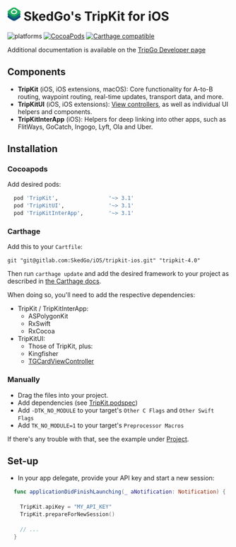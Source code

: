 <img src="api-mark-logo.png" alt="TripGo API" width="30" height="30">  SkedGo's TripKit for iOS
======================================

![platforms](https://img.shields.io/badge/platforms-iOS%20%7C%20macOS%20%7C%20watchOS-333333.svg) [![CocoaPods](https://img.shields.io/cocoapods/v/TripKit.svg)]() [![Carthage compatible](https://img.shields.io/badge/Carthage-compatible-4BC51D.svg?style=flat)](https://github.com/Carthage/Carthage)

Additional documentation is available on the [TripGo Developer page](http://skedgo.github.io/tripgo-api/site/)

## Components

- **TripKit** (iOS, iOS extensions, macOS): Core functionality for A-to-B routing, waypoint routing, real-time updates, transport data, and more.
- **TripKitUI** (iOS, iOS extensions): [View controllers](docs/view-controllers.md), as well as individual UI helpers and components.
- **TripKitInterApp** (iOS): Helpers for deep linking into other apps, such as FlitWays, GoCatch, Ingogo, Lyft, Ola and Uber.

## Installation

### Cocoapods

Add desired pods:

```ruby
  pod 'TripKit',                '~> 3.1'
  pod 'TripKitUI',              '~> 3.1'
  pod 'TripKitInterApp',        '~> 3.1'
```

### Carthage

Add this to your `Cartfile`:

```
git "git@gitlab.com:SkedGo/iOS/tripkit-ios.git" "tripkit-4.0"
```

Then run `carthage update` and add the desired framework to your project as described in [the Carthage docs](https://github.com/Carthage/Carthage).

When doing so, you'll need to add the respective dependencies:

- TripKit / TripKitInterApp:
  - ASPolygonKit
  - RxSwift
  - RxCocoa
- TripKitUI:
  - Those of TripKit, plus:
  - Kingfisher
  - [TGCardViewController](https://gitlab.com/SkedGo/iOS/tripgo-cards-ios)

### Manually

- Drag the files into your project.
- Add dependencies (see [TripKit.podspec](TripKit.podspec))
- Add `-DTK_NO_MODULE` to your target's `Other C Flags` and `Other Swift Flags`
- Add `TK_NO_MODULE=1` to your target's `Preprocessor Macros`

If there's any trouble with that, see the example under [Project](Project).

## Set-up

- In your app delegate, provide your API key and start a new session:

```swift
  func applicationDidFinishLaunching(_ aNotification: Notification) {
    
    TripKit.apiKey = "MY_API_KEY"
    TripKit.prepareForNewSession()

    // ...
  }
```
